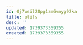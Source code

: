 ```yaml
---
id: 0j7wsil28pg1zm6vnyg92ka
title: utils
desc: ''
updated: 1739373369355
created: 1739373369355
---
```

